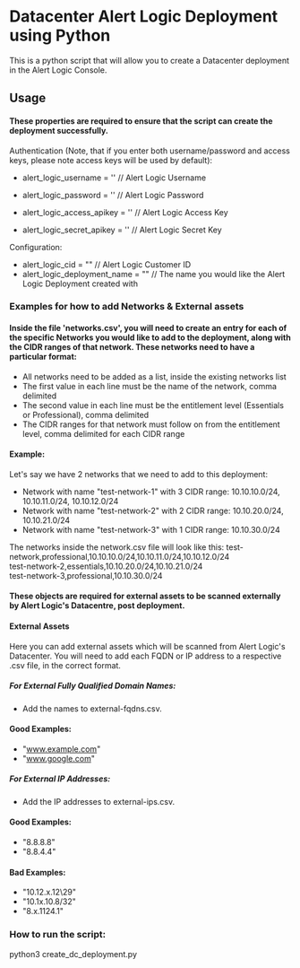 # Datacenter Alert Logic Deployment using Python
This is a python script that will allow you to create a Datacenter deployment in the Alert Logic Console.

## Usage
#### These properties are required to ensure that the script can create the deployment successfully. 

Authentication (Note, that if you enter both username/password and access keys, please note access keys will be used by default):
- alert_logic_username = '' // Alert Logic Username
- alert_logic_password = '' // Alert Logic Password

- alert_logic_access_apikey = '' // Alert Logic Access Key
- alert_logic_secret_apikey = '' // Alert Logic Secret Key

Configuration:
- alert_logic_cid = "" // Alert Logic Customer ID
- alert_logic_deployment_name = "" // The name you would like the Alert Logic Deployment created with

### Examples for how to add Networks & External assets
#### Inside the file 'networks.csv', you will need to create an entry for each of the specific Networks you would like to add to the deployment, along with the CIDR ranges of that network. These networks need to have a particular format: 
- All networks need to be added as a list, inside the existing networks list
- The first value in each line must be the name of the network, comma delimited
- The second value in each line must be the entitlement level (Essentials or Professional), comma delimited
- The CIDR ranges for that network must follow on from the entitlement level, comma delimited for each CIDR range

#### Example: 

Let's say we have 2 networks that we need to add to this deployment: 
- Network with name "test-network-1" with 3 CIDR range:  10.10.10.0/24, 10.10.11.0/24, 10.10.12.0/24
- Network with name "test-network-2" with 2 CIDR range:  10.10.20.0/24, 10.10.21.0/24
- Network with name "test-network-3" with 1 CIDR range:  10.10.30.0/24

The networks inside the network.csv file will look like this: 
test-network,professional,10.10.10.0/24,10.10.11.0/24,10.10.12.0/24<br />
test-network-2,essentials,10.10.20.0/24,10.10.21.0/24<br />
test-network-3,professional,10.10.30.0/24

#### These objects are required for external assets to be scanned externally by Alert Logic's Datacentre, post deployment. 
#### External Assets
Here you can add external assets which will be scanned from Alert Logic's Datacenter. 
You will need to add each FQDN or IP address to a respective .csv file, in the correct format.
##### For External Fully Qualified Domain Names:  
- Add the names to external-fqdns.csv.

#### Good Examples:
- "www.example.com"
- "www.google.com"

##### For External IP Addresses:
- Add the IP addresses to external-ips.csv.

#### Good Examples:
- "8.8.8.8"
- "8.8.4.4"

#### Bad Examples:
- "10.12.x.12\29"
- "10.1x.10.8/32"
- "8.x.1124.1"

### How to run the script: 
python3 create_dc_deployment.py
